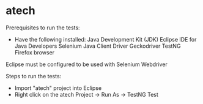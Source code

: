 # atech

Prerequisites to run the tests:
- Have the following installed:
Java Development Kit (JDK)
Eclipse IDE for Java Developers
Selenium Java Client Driver
Geckodriver
TestNG
Firefox browser

Eclipse must be configured to be used with Selenium Webdriver

Steps to run the tests:
- Import "atech" project into Eclipse
- Right click on the atech Project -> Run As -> TestNG Test